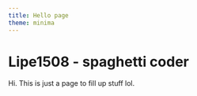 ```yaml
---
title: Hello page
theme: minima
---
```


# Lipe1508 - spaghetti coder

Hi. This is just a page to fill up stuff lol. 
